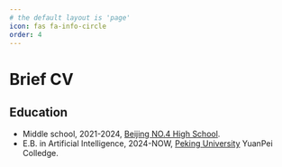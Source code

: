 ```yaml
---
# the default layout is 'page'
icon: fas fa-info-circle
order: 4
---
```


# Brief CV

## Education

- Middle school, 2021-2024, [Beijing NO.4 High School](http://bhsf.lezhiyun.com).
- E.B. in Artificial Intelligence, 2024-NOW, [Peking University](https://www.pku.edu.cn) YuanPei Colledge.
 
